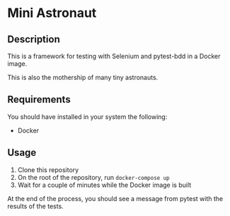 # Mini Astronaut

## Description

This is a framework for testing with Selenium and pytest-bdd in a Docker image.

This is also the mothership of many tiny astronauts.

## Requirements

You should have installed in your system the following:

- Docker

## Usage

1. Clone this repository
2. On the root of the repository, run `docker-compose up`
3. Wait for a couple of minutes while the Docker image is built

At the end of the process, you should see a message from pytest with the results of the tests.


